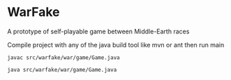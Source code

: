 # WarFake

A prototype of self-playable game between Middle-Earth races

Compile project with any of the java build tool like mvn or ant then run main

`javac src/warfake/war/game/Game.java`

`java src/warfake/war/game/Game.java`
